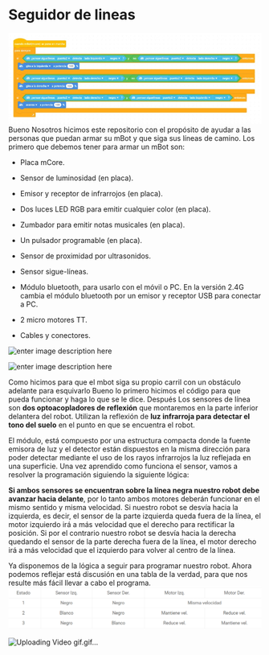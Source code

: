 # Seguidor de lineas
![foto](https://raw.githubusercontent.com/franvoncina/Seguidor-de-linea/main/mblock.programacion.jpg)
Bueno Nosotros hicimos este repositorio con el propósito de ayudar a las personas que puedan armar su mBot y que siga sus líneas de camino.
Los primero que debemos tener para armar un mBot son:
-   Placa mCore.



-   Sensor de luminosidad (en placa).



-   Emisor y receptor de infrarrojos (en placa).

   -   Dos luces LED RGB para emitir cualquier color (en placa).
   
-   Zumbador para emitir notas musicales (en placa).

-   Un pulsador programable (en placa).
 
-   Sensor de proximidad por ultrasonidos.
 
-   Sensor sigue-líneas.

-   Módulo bluetooth, para usarlo con el móvil o PC. En la versión 2.4G cambia el módulo bluetooth por un emisor y receptor USB para conectar a PC.

-   2 micro motores TT.

-   Cables y conectores.

![enter image description here](https://juegosrobotica.es/wp-content/uploads/mbot-contenido.jpg)

![enter image description here](https://juegosrobotica.es/wp-content/uploads/mBot-assembly.gif)

Como hicimos para que el mbot siga su propio carril con un obstáculo adelante para esquivarlo 
Bueno lo primero hicimos el código para que pueda funcionar y haga lo que se le dice. 
Después Los sensores de línea son  **dos optoacopladores de reflexión**  que montaremos en la parte inferior delantera del robot. Utilizan la reflexión de  **luz infrarroja para detectar el tono del suelo**  en el punto en que se encuentra el robot.

El módulo, está compuesto por una estructura compacta donde la fuente emisora de luz y el detector están dispuestos en la misma dirección para poder detectar mediante el uso de los rayos infrarrojos la luz reflejada en una superficie. Una vez aprendido como funciona el sensor, vamos a resolver la programación siguiendo la siguiente lógica:

**Si ambos sensores se encuentran sobre la línea negra nuestro robot debe avanzar hacia delante**, por lo tanto ambos motores deberán funcionar en el mismo sentido y misma velocidad.
Si nuestro robot se desvía hacia la izquierda, es decir, el sensor de la parte izquierda queda fuera de la línea, el motor izquierdo irá a más velocidad que el derecho para rectificar la posición. Si por el contrario nuestro robot se desvía hacia la derecha quedando el sensor de la parte derecha fuera de la línea, el motor derecho irá a más velocidad que el izquierdo para volver al centro de la línea.

Ya disponemos de la lógica a seguir para programar nuestro robot. Ahora podemos reflejar está discusión en una tabla de la verdad, para que nos resulte más fácil llevar a cabo el programa.
![tabla](https://github.com/franvoncina/Seguidor-de-linea/blob/main/fotos/TABLA.png)

![Uploading Video gif.gif…]()


